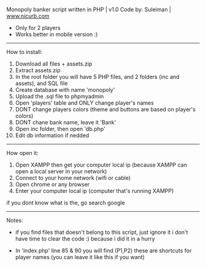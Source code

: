 Monopoly banker script written in PHP | v1.0
Code by: Suleiman |
www.nicurb.com

* Only for 2 players
* Works better in mobile version :)

--------------------------------------------

How to install:

1. Download all files + assets.zip
2. Extract assets.zip
3. In the root folder you will have 5 PHP files, and 2 folders (inc and assets), and SQL file
4. Create database with name 'monopoly'
5. Upload the .sql file to phpmyadmin
6. Open 'players' table and ONLY change player's names
7. DONT change players colors (theme and buttons are based on player's colors)
8. DONT chane bank name, leave it 'Bank'
9. Open inc folder, then open 'db.php'
10. Edit db information if nedded

--------------------------------------------

How open it:

1. Open XAMPP then get your computer local ip (because XAMPP can open a local server in your network)
2. Connect to your home network (wifi or cable)
3. Open chrome or any browser
4. Enter your computer local ip (computer that's running XAMPP)

if you dont know what is the, go search google

--------------------------------------------

Notes:

* if you find files that doesn't belong to this script, just ignore it
i don't have time to clear the code :)
because i did it in a hurry

* In 'index.php' line 85 & 90 you will find (P1,P2) these are shortcuts for player names (you can leave it like this if you want)
